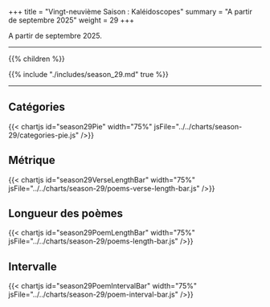 +++
title = "Vingt-neuvième Saison : Kaléidoscopes"
summary = "A partir de septembre 2025"
weight = 29
+++

A partir de septembre 2025.

---
{{% children  %}}

{{% include "./includes/season_29.md" true %}}

---
## Catégories
{{< chartjs id="season29Pie" width="75%" jsFile="../../charts/season-29/categories-pie.js" />}}
## Métrique
{{< chartjs id="season29VerseLengthBar" width="75%" jsFile="../../charts/season-29/poems-verse-length-bar.js" />}}
## Longueur des poèmes
{{< chartjs id="season29PoemLengthBar" width="75%" jsFile="../../charts/season-29/poems-length-bar.js" />}}
## Intervalle
{{< chartjs id="season29PoemIntervalBar" width="75%" jsFile="../../charts/season-29/poem-interval-bar.js" />}}
